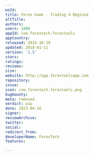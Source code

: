 ```yaml
---
wsId: 
title: Forex Game - Trading 4 Beginne
altTitle: 
authors: 
users: 1000
appId: com.forextech.forextools
appCountry: 
released: 2016-10-19
updated: 2018-01-11
version: '1.5'
stars: 
ratings: 
reviews: 
size: 
website: http://app.forextoolsapp.com
repository: 
issue: 
icon: com.forextech.forextools.png
bugbounty: 
meta: removed
verdict: wip
date: 2023-04-16
signer: 
reviewArchive: 
twitter: 
social: 
redirect_from: 
developerName: ForexTech
features: 

---
```


